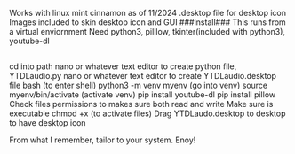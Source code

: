 Works with linux mint cinnamon as of 11/2024
.desktop file for desktop icon
Images included to skin desktop icon and GUI
###install###
This runs from a virtual enviornment
Need python3, pilllow, tkinter(included with python3), youtube-dl
##
cd into path
nano or whatever text editor to create python file, YTDLaudio.py
nano or whatever text editor to create YTDLaudio.desktop file
bash (to enter shell)
python3 -m venv myenv (go into venv)
source myenv/bin/activate (activate venv)
pip install youtube-dl
pip install pillow
Check files permissions to makes sure both read and write
Make sure is executable
chmod +x (to activate files)
Drag YTDLaudo.desktop to desktop to have desktop icon

From what I remember, tailor to your system. Enoy!
